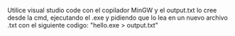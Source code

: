 Utilice visual studio code con el copilador MinGW y el output.txt lo cree desde la cmd, ejecutando el .exe y pidiendo que lo lea en un nuevo archivo .txt con el siguiente codigo: "hello.exe > output.txt"
